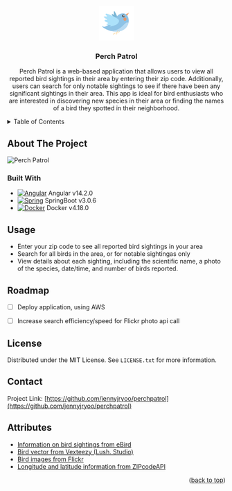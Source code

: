 <a name="readme-top"></a>

<br />
<div align="center">
  <a href="https://github.com/jennyjryoo/perchpatrol/">
    <img src="ui/src/assets/perch.png" alt="Logo" width="80" height="80">
  </a>

<h3 align="center">Perch Patrol</h3>

  <p align="center">
    Perch Patrol is a web-based application that allows users to view all reported bird sightings in their area by entering their zip code. Additionally, users can search for only notable sightings to see if there have been any significant sightings in their area. This app is ideal for bird enthusiasts who are interested in discovering new species in their area or finding the names of a bird they spotted in their neighborhood.
    <br />
</div>

<details>
  <summary>Table of Contents</summary>
  <ol>
    <li>
      <a href="#about-the-project">About The Project</a>
      <ul>
        <li><a href="#built-with">Built With</a></li>
      </ul>
    </li>
    <li><a href="#usage">Usage</a></li>
    <li><a href="#roadmap">Roadmap</a></li>
    <li><a href="#license">License</a></li>
    <li><a href="#contact">Contact</a></li>
    <li><a href="#attributes">Attributes</a></li>
  </ol>
</details>

## About The Project
![Perch Patrol](https://github.com/jennyjryoo/perchpatrol/ui/src/assets/PerchPatrolSC.png)


### Built With

* [![Angular][Angular.io]][Angular-url] Angular v14.2.0
* [![Spring][Spring.io]][Spring-url] SpringBoot v3.0.6
* [![Docker][Docker.com]][Docker-url] Docker v4.18.0


## Usage

* Enter your zip code to see all reported bird sightings in your area
* Search for all birds in the area, or for notable sightingas only
* View details about each sighting, including the scientific name, a photo of the species, date/time, and number of birds reported.

## Roadmap

- [ ] Deploy application, using AWS
- [ ] Increase search efficiency/speed for Flickr photo api call


<!-- LICENSE -->
## License

Distributed under the MIT License. See `LICENSE.txt` for more information.



## Contact

Project Link: [https://github.com/jennyjryoo/perchpatrol](https://github.com/jennyjryoo/perchpatrol)


## Attributes

* [Information on bird sightings from eBird](https://ebird.org/)
* [Bird vector from Vexteezy (Lush. Studio)](https://www.vecteezy.com/png/13441426-cute-blue-bird-illustration)
* [Bird images from Flickr](https://www.flickr.com/)
* [Longitude and latitude information from ZIPcodeAPI](https://www.zipcodeapi.com/)

<p align="right">(<a href="#readme-top">back to top</a>)</p>



<!-- MARKDOWN LINKS & IMAGES -->
<!-- https://www.markdownguide.org/basic-syntax/#reference-style-links -->
[Angular.io]: https://img.shields.io/badge/Angular-DD0031?style=for-the-badge&logo=angular&logoColor=white
[Angular-url]: https://angular.io/
[Spring.io]: 	https://img.shields.io/badge/Spring-6DB33F?style=for-the-badge&logo=spring&logoColor=white
[Spring-url]: https://spring.io/
[Docker.com]: https://img.shields.io/badge/docker-%230db7ed.svg?style=for-the-badge&logo=docker&logoColor=white
[Docker-url]: https://www.docker.com/
